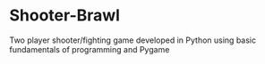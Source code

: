 # Shooter-Brawl
Two player shooter/fighting game developed in Python using basic fundamentals of programming and Pygame
